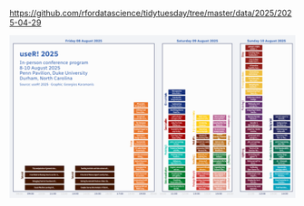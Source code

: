 https://github.com/rfordatascience/tidytuesday/tree/master/data/2025/2025-04-29

![](plots/user2025.png)
